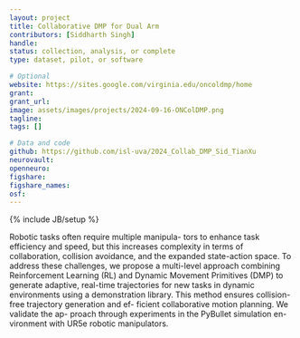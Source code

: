 ```yaml
---
layout: project
title: Collaborative DMP for Dual Arm 
contributors: [Siddharth Singh]
handle: 
status: collection, analysis, or complete
type: dataset, pilot, or software

# Optional
website: https://sites.google.com/virginia.edu/oncoldmp/home
grant:
grant_url:
image: assets/images/projects/2024-09-16-ONColDMP.png
tagline:
tags: []

# Data and code
github: https://github.com/isl-uva/2024_Collab_DMP_Sid_TianXu
neurovault:
openneuro:
figshare:
figshare_names:
osf:
---
```

{% include JB/setup %}

Robotic tasks often require multiple manipula-
tors to enhance task efficiency and speed, but this increases
complexity in terms of collaboration, collision avoidance, and
the expanded state-action space. To address these challenges,
we propose a multi-level approach combining Reinforcement
Learning (RL) and Dynamic Movement Primitives (DMP)
to generate adaptive, real-time trajectories for new tasks in
dynamic environments using a demonstration library. This
method ensures collision-free trajectory generation and ef-
ficient collaborative motion planning. We validate the ap-
proach through experiments in the PyBullet simulation en-
vironment with UR5e robotic manipulators.
